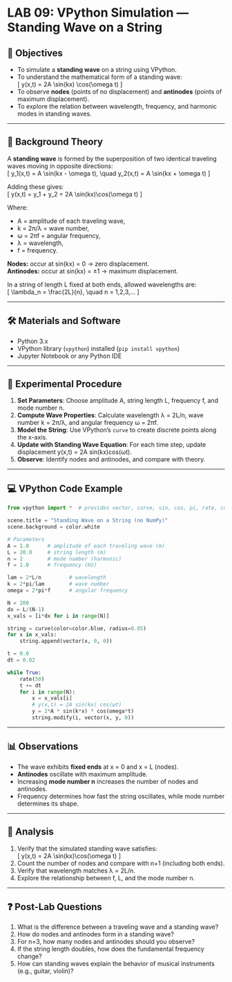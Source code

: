 # LAB 09: VPython Simulation — Standing Wave on a String  

## 🎯 Objectives
- To simulate a **standing wave** on a string using VPython.  
- To understand the mathematical form of a standing wave:  
  \[ y(x,t) = 2A \sin(kx) \cos(\omega t) \]  
- To observe **nodes** (points of no displacement) and **antinodes** (points of maximum displacement).  
- To explore the relation between wavelength, frequency, and harmonic modes in standing waves.  

---

## 📖 Background Theory

A **standing wave** is formed by the superposition of two identical traveling waves moving in opposite directions:  
\[ y_1(x,t) = A \sin(kx - \omega t), \quad y_2(x,t) = A \sin(kx + \omega t) \]

Adding these gives:  
\[ y(x,t) = y_1 + y_2 = 2A \sin(kx)\cos(\omega t) \]

Where:  
- A = amplitude of each traveling wave,  
- k = 2π/λ = wave number,  
- ω = 2πf = angular frequency,  
- λ = wavelength,  
- f = frequency.  

**Nodes:** occur at sin(kx) = 0 → zero displacement.  
**Antinodes:** occur at sin(kx) = ±1 → maximum displacement.  

In a string of length L fixed at both ends, allowed wavelengths are:  
\[ \lambda_n = \frac{2L}{n}, \quad n = 1,2,3,... \]

---

## 🛠 Materials and Software
- Python 3.x  
- VPython library (`vpython`) installed (`pip install vpython`)  
- Jupyter Notebook or any Python IDE  

---

## 🧪 Experimental Procedure
1. **Set Parameters**: Choose amplitude A, string length L, frequency f, and mode number n.  
2. **Compute Wave Properties**: Calculate wavelength λ = 2L/n, wave number k = 2π/λ, and angular frequency ω = 2πf.  
3. **Model the String**: Use VPython’s `curve` to create discrete points along the x-axis.  
4. **Update with Standing Wave Equation**: For each time step, update displacement y(x,t) = 2A sin(kx)cos(ωt).  
5. **Observe**: Identify nodes and antinodes, and compare with theory.  

---

## 💻 VPython Code Example

```python
from vpython import *  # provides vector, curve, sin, cos, pi, rate, color

scene.title = "Standing Wave on a String (no NumPy)"
scene.background = color.white

# Parameters
A = 1.0      # amplitude of each traveling wave (m)
L = 20.0     # string length (m)
n = 2        # mode number (harmonic)
f = 1.0      # frequency (Hz)

lam = 2*L/n         # wavelength
k = 2*pi/lam        # wave number
omega = 2*pi*f      # angular frequency

N = 200
dx = L/(N-1)
x_vals = [i*dx for i in range(N)]

string = curve(color=color.blue, radius=0.05)
for x in x_vals:
    string.append(vector(x, 0, 0))

t = 0.0
dt = 0.02

while True:
    rate(50)
    t += dt
    for i in range(N):
        x = x_vals[i]
        # y(x,t) = 2A sin(kx) cos(ωt)
        y = 2*A * sin(k*x) * cos(omega*t)
        string.modify(i, vector(x, y, 0))

```

---

## 📊 Observations
- The wave exhibits **fixed ends** at x = 0 and x = L (nodes).  
- **Antinodes** oscillate with maximum amplitude.  
- Increasing **mode number n** increases the number of nodes and antinodes.  
- Frequency determines how fast the string oscillates, while mode number determines its shape.  

---

## 📝 Analysis
1. Verify that the simulated standing wave satisfies:  
   \[ y(x,t) = 2A \sin(kx)\cos(\omega t) \]  
2. Count the number of nodes and compare with n+1 (including both ends).  
3. Verify that wavelength matches λ = 2L/n.  
4. Explore the relationship between f, L, and the mode number n.  

---

## ❓ Post-Lab Questions
1. What is the difference between a traveling wave and a standing wave?  
2. How do nodes and antinodes form in a standing wave?  
3. For n=3, how many nodes and antinodes should you observe?  
4. If the string length doubles, how does the fundamental frequency change?  
5. How can standing waves explain the behavior of musical instruments (e.g., guitar, violin)?  

